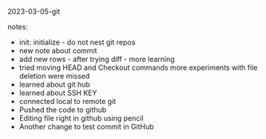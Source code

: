 2023-03-05-git

notes:
- init:  initialize - do not nest git repos
- new note about commit
- add new rows - after trying diff - more learning
- tried moving HEAD and Checkout commands
more experiments with file deletion were missed
- learned about git hub
- learned about SSH KEY
- connected local to remote git
- Pushed the code to github
- Editing file right in github using pencil
- Another change to test commit in GitHub
